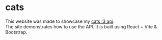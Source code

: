 # cats

This website was made to showcase my [cats :3 api](https://github.com/bojanradjenovic/cats-api).  
The site demonstrates how to use the API.   It is built using React + Vite & Bootstrap.
